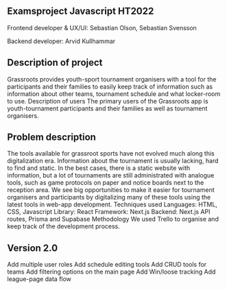 ## Examsproject Javascript HT2022

Frontend developer & UX/UI: Sebastian Olson, Sebastian Svensson

Backend developer: Arvid Kullhammar

## Description of project
Grassroots provides youth-sport tournament organisers with a tool for the participants and their families to easily keep track of information such as information about other teams, tournament schedule and what locker-room to use.
Description of users
The primary users of the Grassroots app is youth-tournament participants and their families as well as tournament organisers.

## Problem description
The tools available for grassroot sports have not evolved much along this digitalization era. Information about the tournament is usually lacking, hard to find and static. In the best cases, there is a static website with information, but a lot of tournaments are still administrated with analogue tools, such as game protocols on paper and notice boards next to the reception area.
We see big opportunities to make it easier for tournament organisers and participants by digitalizing many of these tools using the latest tools in web-app development.
Techniques used
Languages: HTML, CSS, Javascript
Library: React
Framework: Next.js
Backend: Next.js API routes, Prisma and Supabase
Methodology
We used Trello to organise and keep track of the development process.

## Version 2.0
Add multiple user roles
Add schedule editing tools
Add CRUD tools for teams
Add filtering options on the main page
Add Win/loose tracking
Add league-page data flow
